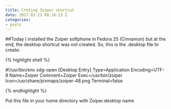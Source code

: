 ```yaml
---
title: Creting Zoiper shortcut
date: 2017-03-23 00:18:23 Z
categories:
- posts
---
```


##Today I installed the Zoiper softphone in Fedora 25 (Cinnamon) but at the end, the desktop shortcut was not created.
So, this is the .desktop file to create:

{% highlight shell %}

#!/usr/bin/env xdg-open
[Desktop Entry]
Type=Application
Encoding=UTF-8
Name=Zoiper
Comment=Zoiper
Exec=/usr/bin/zoiper
Icon=/usr/share/pixmaps/zoiper-48.png
Terminal=false

{% endhighlight %}

Put this file in your home directory with Zoiper.desktop name

